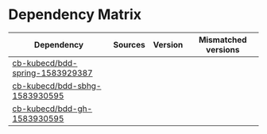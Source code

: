 # Dependency Matrix

Dependency | Sources | Version | Mismatched versions
---------- | ------- | ------- | -------------------
[cb-kubecd/bdd-spring-1583929387](https://github.com/cb-kubecd/bdd-spring-1583929387.git) |  | []() | 
[cb-kubecd/bdd-sbhg-1583930595](https://github.com/cb-kubecd/bdd-sbhg-1583930595.git) |  | []() | 
[cb-kubecd/bdd-gh-1583930595](https://github.com/cb-kubecd/bdd-gh-1583930595.git) |  | []() | 
